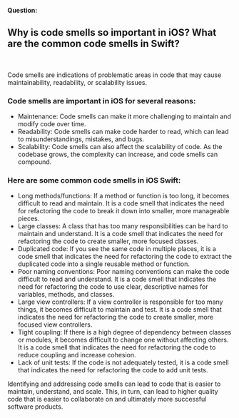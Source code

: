 **Question:**

## Why is code smells so important in iOS? What are the common code smells in Swift?

<br>

Code smells are indications of problematic areas in code that may cause maintainability, readability, or scalability issues.

### Code smells are important in iOS for several reasons:

* Maintenance: Code smells can make it more challenging to maintain and modify code over time.
* Readability: Code smells can make code harder to read, which can lead to misunderstandings, mistakes, and bugs.
* Scalability: Code smells can also affect the scalability of code. As the codebase grows, the complexity can increase, and code smells can compound.


### Here are some common code smells in iOS Swift:

* Long methods/functions: If a method or function is too long, it becomes difficult to read and maintain. It is a code smell that indicates the need for refactoring the code to break it down into smaller, more manageable pieces.
* Large classes: A class that has too many responsibilities can be hard to maintain and understand. It is a code smell that indicates the need for refactoring the code to create smaller, more focused classes.
* Duplicated code: If you see the same code in multiple places, it is a code smell that indicates the need for refactoring the code to extract the duplicated code into a single reusable method or function.
* Poor naming conventions: Poor naming conventions can make the code difficult to read and understand. It is a code smell that indicates the need for refactoring the code to use clear, descriptive names for variables, methods, and classes.
* Large view controllers: If a view controller is responsible for too many things, it becomes difficult to maintain and test. It is a code smell that indicates the need for refactoring the code to create smaller, more focused view controllers.
* Tight coupling: If there is a high degree of dependency between classes or modules, it becomes difficult to change one without affecting others. It is a code smell that indicates the need for refactoring the code to reduce coupling and increase cohesion.
* Lack of unit tests: If the code is not adequately tested, it is a code smell that indicates the need for refactoring the code to add unit tests.

Identifying and addressing code smells can lead to code that is easier to maintain, understand, and scale. This, in turn, can lead to higher quality code that is easier to collaborate on and ultimately more successful software products.



